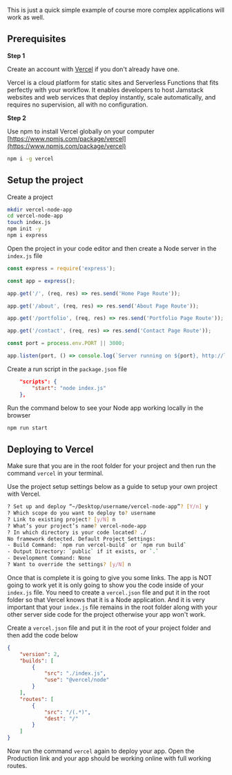 This is just a quick simple example of course more complex applications will work as well.

## Prerequisites

**Step 1**

Create an account with [Vercel](https://vercel.com) if you don't already have one.

Vercel is a cloud platform for static sites and Serverless Functions that fits perfectly with your workflow. It enables developers to host Jamstack websites and web services that deploy instantly, scale automatically, and requires no supervision, all with no configuration.

**Step 2**

Use npm to install Vercel globally on your computer [https://www.npmjs.com/package/vercel](https://www.npmjs.com/package/vercel)

```bash
npm i -g vercel
```

## Setup the project

Create a project

```bash
mkdir vercel-node-app
cd vercel-node-app
touch index.js
npm init -y
npm i express
```

Open the project in your code editor and then create a Node server in the `index.js` file

```javascript
const express = require('express');

const app = express();

app.get('/', (req, res) => res.send('Home Page Route'));

app.get('/about', (req, res) => res.send('About Page Route'));

app.get('/portfolio', (req, res) => res.send('Portfolio Page Route'));

app.get('/contact', (req, res) => res.send('Contact Page Route'));

const port = process.env.PORT || 3000;

app.listen(port, () => console.log(`Server running on ${port}, http://localhost:${port}`));
```

Create a run script in the `package.json` file

```json
	"scripts": {
		"start": "node index.js"
	},
```

Run the command below to see your Node app working locally in the browser

```bash
npm run start
```

## Deploying to Vercel

Make sure that you are in the root folder for your project and then run the command `vercel` in your terminal.

Use the project setup settings below as a guide to setup your own project with Vercel.

```bash
? Set up and deploy “~/Desktop/username/vercel-node-app”? [Y/n] y
? Which scope do you want to deploy to? username
? Link to existing project? [y/N] n
? What’s your project’s name? vercel-node-app
? In which directory is your code located? ./
No framework detected. Default Project Settings:
- Build Command: `npm run vercel-build` or `npm run build`
- Output Directory: `public` if it exists, or `.`
- Development Command: None
? Want to override the settings? [y/N] n
```

Once that is complete it is going to give you some links. The app is NOT going to work yet it is only going to show you the code inside of your `index.js` file. You need to create a `vercel.json` file and put it in the root folder so that Vercel knows that it is a Node application. And it is very important that your `index.js` file remains in the root folder along with your other server side code for the project otherwise your app won't work.

Create a `vercel.json` file and put it in the root of your project folder and then add the code below

```json
{
	"version": 2,
	"builds": [
		{
			"src": "./index.js",
			"use": "@vercel/node"
		}
	],
	"routes": [
		{
			"src": "/(.*)",
			"dest": "/"
		}
	]
}
```

Now run the command `vercel` again to deploy your app. Open the Production link and your app should be working online with full working routes.
